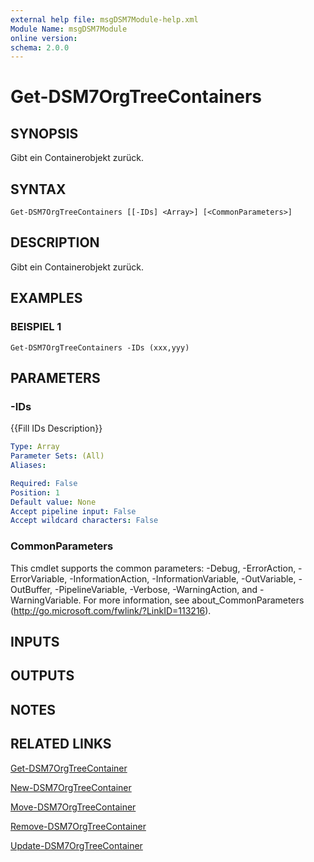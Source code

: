 ```yaml
---
external help file: msgDSM7Module-help.xml
Module Name: msgDSM7Module
online version:
schema: 2.0.0
---
```


# Get-DSM7OrgTreeContainers

## SYNOPSIS
Gibt ein Containerobjekt zurück.

## SYNTAX

```
Get-DSM7OrgTreeContainers [[-IDs] <Array>] [<CommonParameters>]
```

## DESCRIPTION
Gibt ein Containerobjekt zurück.

## EXAMPLES

### BEISPIEL 1
```
Get-DSM7OrgTreeContainers -IDs (xxx,yyy)
```

## PARAMETERS

### -IDs
{{Fill IDs Description}}

```yaml
Type: Array
Parameter Sets: (All)
Aliases:

Required: False
Position: 1
Default value: None
Accept pipeline input: False
Accept wildcard characters: False
```

### CommonParameters
This cmdlet supports the common parameters: -Debug, -ErrorAction, -ErrorVariable, -InformationAction, -InformationVariable, -OutVariable, -OutBuffer, -PipelineVariable, -Verbose, -WarningAction, and -WarningVariable.
For more information, see about_CommonParameters (http://go.microsoft.com/fwlink/?LinkID=113216).

## INPUTS

## OUTPUTS

## NOTES

## RELATED LINKS

[Get-DSM7OrgTreeContainer]()

[New-DSM7OrgTreeContainer]()

[Move-DSM7OrgTreeContainer]()

[Remove-DSM7OrgTreeContainer]()

[Update-DSM7OrgTreeContainer]()

